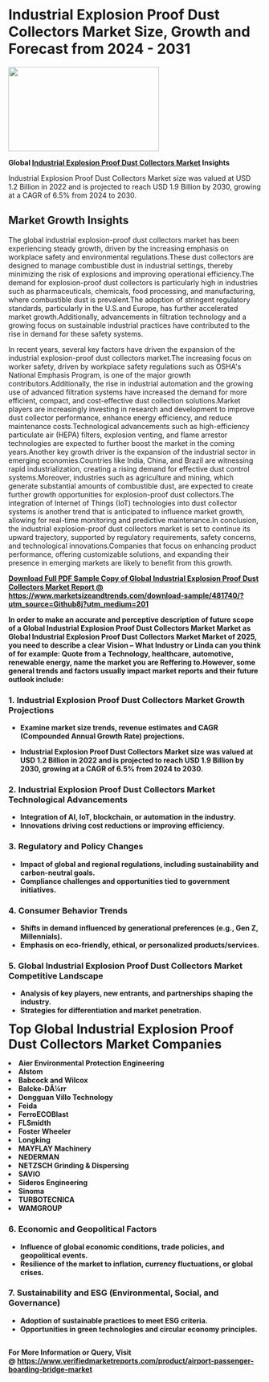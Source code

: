 <H1>Industrial Explosion Proof Dust Collectors Market Size, Growth and Forecast from 2024 - 2031</H1><img class="aligncenter size-medium wp-image-584254" src="https://thirdeyenews.in/wp-content/uploads/2024/09/Global-Market-Research-300x168.jpeg" alt="" width="300" height="168" /><p><strong>Global&nbsp;<a href="https://www.marketsizeandtrends.com/download-sample/481740/?utm_source=Github8j?utm_medium=201">Industrial Explosion Proof Dust Collectors Market</a> Insights</strong></p><p>Industrial Explosion Proof Dust Collectors Market size was valued at USD 1.2 Billion in 2022 and is projected to reach USD 1.9 Billion by 2030, growing at a CAGR of 6.5% from 2024 to 2030.</p><p><h2>Market Growth Insights</h2> <p>The global industrial explosion-proof dust collectors market has been experiencing steady growth, driven by the increasing emphasis on workplace safety and environmental regulations.These dust collectors are designed to manage combustible dust in industrial settings, thereby minimizing the risk of explosions and improving operational efficiency.The demand for explosion-proof dust collectors is particularly high in industries such as pharmaceuticals, chemicals, food processing, and manufacturing, where combustible dust is prevalent.The adoption of stringent regulatory standards, particularly in the U.S.and Europe, has further accelerated market growth.Additionally, advancements in filtration technology and a growing focus on sustainable industrial practices have contributed to the rise in demand for these safety systems.</p> <p><strong><a href="#"></a></strong></p> <p>In recent years, several key factors have driven the expansion of the industrial explosion-proof dust collectors market.The increasing focus on worker safety, driven by workplace safety regulations such as OSHA's National Emphasis Program, is one of the major growth contributors.Additionally, the rise in industrial automation and the growing use of advanced filtration systems have increased the demand for more efficient, compact, and cost-effective dust collection solutions.Market players are increasingly investing in research and development to improve dust collector performance, enhance energy efficiency, and reduce maintenance costs.Technological advancements such as high-efficiency particulate air (HEPA) filters, explosion venting, and flame arrestor technologies are expected to further boost the market in the coming years.Another key growth driver is the expansion of the industrial sector in emerging economies.Countries like India, China, and Brazil are witnessing rapid industrialization, creating a rising demand for effective dust control systems.Moreover, industries such as agriculture and mining, which generate substantial amounts of combustible dust, are expected to create further growth opportunities for explosion-proof dust collectors.The integration of Internet of Things (IoT) technologies into dust collector systems is another trend that is anticipated to influence market growth, allowing for real-time monitoring and predictive maintenance.In conclusion, the industrial explosion-proof dust collectors market is set to continue its upward trajectory, supported by regulatory requirements, safety concerns, and technological innovations.Companies that focus on enhancing product performance, offering customizable solutions, and expanding their presence in emerging markets are likely to benefit from this growth.<p><strong><a href="#"></p><p><span class=""><strong>Download Full PDF Sample Copy of Global Industrial Explosion Proof Dust Collectors Market Report</strong> @ <a href="https://www.marketsizeandtrends.com/download-sample/481740/?utm_source=Github8j?utm_medium=201" target="_blank">https://www.marketsizeandtrends.com/download-sample/481740/?utm_source=Github8j?utm_medium=201</a></span></p><p>In order to make an accurate and perceptive description of future scope of a Global&nbsp;Industrial Explosion Proof Dust Collectors Market Market as Global&nbsp;Industrial Explosion Proof Dust Collectors Market Market of 2025, you need to describe a clear Vision &ndash; What Industry or Linda can you think of for example: Quote from a Technology, healthcare, automotive, renewable energy, name the market you are Reffering to.However, some general trends and factors usually impact market reports and their future outlook include:</p><h3>1.&nbsp;<strong>Industrial Explosion Proof Dust Collectors Market Growth Projections</strong></h3><ul><li>Examine market size trends, revenue estimates and CAGR (Compounded Annual Growth Rate) projections.</li><li><p>Industrial Explosion Proof Dust Collectors Market size was valued at USD 1.2 Billion in 2022 and is projected to reach USD 1.9 Billion by 2030, growing at a CAGR of 6.5% from 2024 to 2030.</p></li></ul><h3>2.&nbsp;<strong>Industrial Explosion Proof Dust Collectors Market Technological Advancements</strong></h3><ul><li>Integration of AI, IoT, blockchain, or automation in the industry.</li><li>Innovations driving cost reductions or improving efficiency.</li></ul><h3>3.&nbsp;<strong>Regulatory and Policy Changes</strong></h3><ul><li>Impact of global and regional regulations, including sustainability and carbon-neutral goals.</li><li>Compliance challenges and opportunities tied to government initiatives.</li></ul><h3>4.&nbsp;<strong>Consumer Behavior Trends</strong></h3><ul><li>Shifts in demand influenced by generational preferences (e.g., Gen Z, Millennials).</li><li>Emphasis on eco-friendly, ethical, or personalized products/services.</li></ul><h3>5.&nbsp;<strong>Global Industrial Explosion Proof Dust Collectors Market Competitive Landscape</strong></h3><ul><li>Analysis of key players, new entrants, and partnerships shaping the industry.</li><li>Strategies for differentiation and market penetration.</li></ul><p data-pm-slice="1 1 []"><span style="color: inherit; font-family: inherit; font-size: 25px;">Top Global Industrial Explosion Proof Dust Collectors Market Companies</span></p><div class="" data-test-id=""><p><li>Aier Environmental Protection Engineering</li><li> Alstom</li><li> Babcock and Wilcox</li><li> Balcke-DÃ¼rr</li><li> Dongguan Villo Technology</li><li> Feida</li><li> FerroECOBlast</li><li> FLSmidth</li><li> Foster Wheeler</li><li> Longking</li><li> MAYFLAY Machinery</li><li> NEDERMAN</li><li> NETZSCH Grinding & Dispersing</li><li> SAVIO</li><li> Sideros Engineering</li><li> Sinoma</li><li> TURBOTECNICA</li><li> WAMGROUP</li></p></div><h3>6.&nbsp;<strong>Economic and Geopolitical Factors</strong></h3><ul><li>Influence of global economic conditions, trade policies, and geopolitical events.</li><li>Resilience of the market to inflation, currency fluctuations, or global crises.</li></ul><h3>7.&nbsp;<strong>Sustainability and ESG (Environmental, Social, and Governance)</strong></h3><ul><li>Adoption of sustainable practices to meet ESG criteria.</li><li>Opportunities in green technologies and circular economy principles.</li></ul><h2><strong style="font-size: 14px;">For More Information or Query, Visit @&nbsp;</strong><a style="background-color: #ffffff; font-size: 14px;" href="https://www.marketsizeandtrends.com/report/industrial-explosion-proof-dust-collectors-market/" target="_blank">https://www.verifiedmarketreports.com/product/airport-passenger-boarding-bridge-market</a></h2>